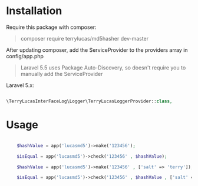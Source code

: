 # Installation
Require this package with composer:

> composer require terrylucas/md5hasher dev-master

After updating composer, add the ServiceProvider to the providers array in config/app.php

> Laravel 5.5 uses Package Auto-Discovery, so doesn't require you to manually add the ServiceProvider

Laravel 5.x:

```php

\TerryLucasInterFaceLog\Logger\TerryLucasLoggerProvider::class,

```

# Usage

```php

    $hashValue = app('lucasmd5')->make('123456');

    $isEqual = app('lucasmd5')->check('123456' , $hashValue);

    $hashValue = app('lucasmd5')->make('123456' , ['salt' => 'terry']);

    $isEqual = app('lucasmd5')->check('123456' , $hashValue , ['salt' => 'terry']);
    
```
